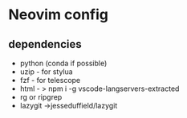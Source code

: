 # Neovim config

## dependencies

- python (conda if possible)
- uzip - for stylua
- fzf - for telescope
- html - > npm i -g vscode-langservers-extracted
- rg or ripgrep
- lazygit ->jesseduffield/lazygit
